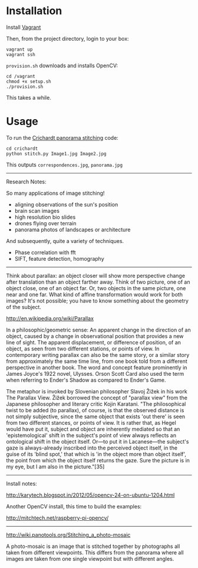 
Installation
===

Install [Vagrant](http://www.vagrantup.com/downloads)

Then, from the project directory, login to your box:

    vagrant up
    vagrant ssh

`provision.sh` downloads and installs OpenCV:

    cd /vagrant
    chmod +x setup.sh
    ./provision.sh

This takes a while.

Usage
===

To run the [Crichardt panorama stitching](http://richardt.name/teaching/supervisions/vision-2011/practical/) code:

    cd crichardt
    python stitch.py Image1.jpg Image2.jpg

This outputs `correspondences.jpg`, `panorama.jpg`

---

Research Notes:

So many applications of image stitching!

* aligning observations of the sun's position
* brain scan images
* high resolution bio slides
* drones flying over terrain
* panorama photos of landscapes or architecture

And subsequently, quite a variety of techniques.

- Phase correlation with fft
- SIFT, feature detection, homography

---

Think about parallax: an object closer will show more perspective change after translation than an object farther away. Think of two picture, one of an object close, one of an object far. Or, two objects in the same picture, one near and one far. What kind of affine transformation would work for both images? It's not possible; you have to know something about the geometry of the subject.
  
  http://en.wikipedia.org/wiki/Parallax
  
  In a philosophic/geometric sense: An apparent change in the direction of an object, caused by a change in observational position that provides a new line of sight. The apparent displacement, or difference of position, of an object, as seen from two different stations, or points of view. In contemporary writing parallax can also be the same story, or a similar story from approximately the same time line, from one book told from a different perspective in another book. The word and concept feature prominently in James Joyce's 1922 novel, Ulysses. Orson Scott Card also used the term when referring to Ender's Shadow as compared to Ender's Game.

  The metaphor is invoked by Slovenian philosopher Slavoj Žižek in his work The Parallax View. Žižek borrowed the concept of "parallax view" from the Japanese philosopher and literary critic Kojin Karatani. "The philosophical twist to be added (to parallax), of course, is that the observed distance is not simply subjective, since the same object that exists 'out there' is seen from two different stances, or points of view. It is rather that, as Hegel would have put it, subject and object are inherently mediated so that an 'epistemological' shift in the subject's point of view always reflects an ontological shift in the object itself. Or—to put it in Lacanese—the subject's gaze is always-already inscribed into the perceived object itself, in the guise of its 'blind spot,' that which is 'in the object more than object itself', the point from which the object itself returns the gaze. Sure the picture is in my eye, but I am also in the picture."[35]

---

Install notes:

http://karytech.blogspot.in/2012/05/opencv-24-on-ubuntu-1204.html

Another OpenCV install, this time to build the examples:

http://mitchtech.net/raspberry-pi-opencv/

---

http://wiki.panotools.org/Stitching_a_photo-mosaic

  A photo-mosaic is an image that is stitched together by photographs all taken from different viewpoints. This differs from the panorama where all images are taken from one single viewpoint but with different angles.